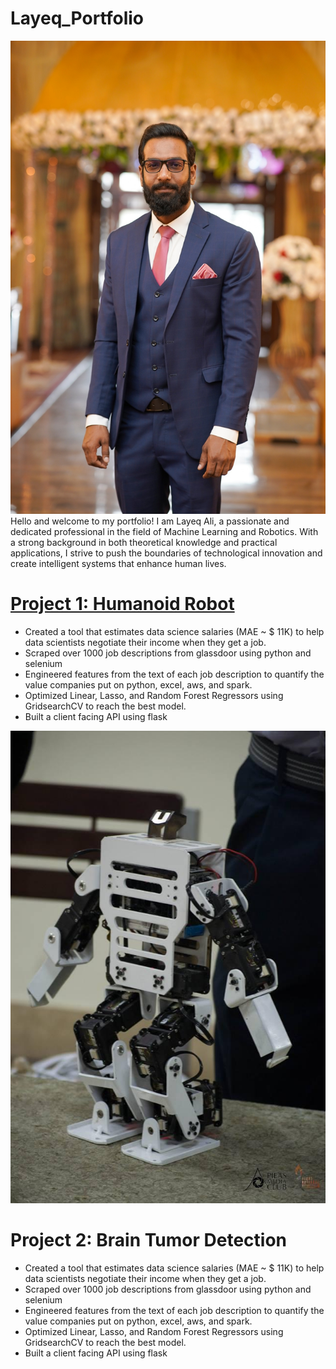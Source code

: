 # Layeq_Portfolio
![](images/pic.jpg)
Hello and welcome to my portfolio! I am Layeq Ali, a passionate and dedicated professional in the field of Machine Learning and Robotics. With a strong background in both theoretical knowledge and practical applications, I strive to push the boundaries of technological innovation and create intelligent systems that enhance human lives. 

# [Project 1: Humanoid Robot](https://youtube.com/shorts/sz7JJU25oyM)
* Created a tool that estimates data science salaries (MAE ~ $ 11K) to help data scientists negotiate their income when they get a job.
* Scraped over 1000 job descriptions from glassdoor using python and selenium
* Engineered features from the text of each job description to quantify the value companies put on python, excel, aws, and spark. 
* Optimized Linear, Lasso, and Random Forest Regressors using GridsearchCV to reach the best model. 
* Built a client facing API using flask 


![](images/humanoid.jpeg)

# Project 2: Brain Tumor Detection
* Created a tool that estimates data science salaries (MAE ~ $ 11K) to help data scientists negotiate their income when they get a job.
* Scraped over 1000 job descriptions from glassdoor using python and selenium
* Engineered features from the text of each job description to quantify the value companies put on python, excel, aws, and spark. 
* Optimized Linear, Lasso, and Random Forest Regressors using GridsearchCV to reach the best model. 
* Built a client facing API using flask 
